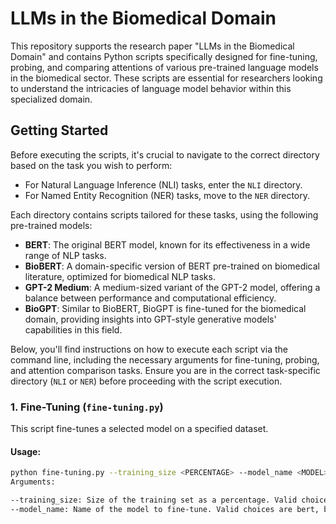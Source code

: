 # LLMs in the Biomedical Domain

This repository supports the research paper "LLMs in the Biomedical Domain" and contains Python scripts specifically designed for fine-tuning, probing, and comparing attentions of various pre-trained language models in the biomedical sector. These scripts are essential for researchers looking to understand the intricacies of language model behavior within this specialized domain.

## Getting Started

Before executing the scripts, it's crucial to navigate to the correct directory based on the task you wish to perform:

- For Natural Language Inference (NLI) tasks, enter the `NLI` directory.
- For Named Entity Recognition (NER) tasks, move to the `NER` directory.

Each directory contains scripts tailored for these tasks, using the following pre-trained models:

- **BERT**: The original BERT model, known for its effectiveness in a wide range of NLP tasks.
- **BioBERT**: A domain-specific version of BERT pre-trained on biomedical literature, optimized for biomedical NLP tasks.
- **GPT-2 Medium**: A medium-sized variant of the GPT-2 model, offering a balance between performance and computational efficiency.
- **BioGPT**: Similar to BioBERT, BioGPT is fine-tuned for the biomedical domain, providing insights into GPT-style generative models' capabilities in this field.

Below, you'll find instructions on how to execute each script via the command line, including the necessary arguments for fine-tuning, probing, and attention comparison tasks. Ensure you are in the correct task-specific directory (`NLI` or `NER`) before proceeding with the script execution.

### 1. Fine-Tuning (`fine-tuning.py`)

This script fine-tunes a selected model on a specified dataset.

#### Usage:

```bash
python fine-tuning.py --training_size <PERCENTAGE> --model_name <MODEL>
Arguments:

--training_size: Size of the training set as a percentage. Valid choices are 0, 10, 30, 50, and 100.
--model_name: Name of the model to fine-tune. Valid choices are bert, biobert, gpt2, and biogpt. 
